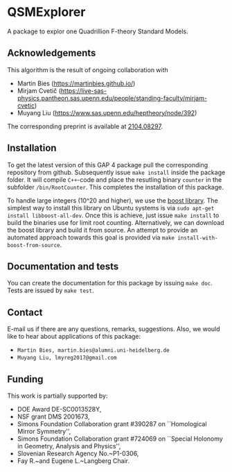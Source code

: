 # QSMExplorer
A package to explor one Quadrillion F-theory Standard Models.

## Acknowledgements

This algorithm is the result of ongoing collaboration with
* Martin Bies (https://martinbies.github.io/)
* Mirjam Cvetič (https://live-sas-physics.pantheon.sas.upenn.edu/people/standing-faculty/mirjam-cvetic)
* Muyang Liu (https://www.sas.upenn.edu/heptheory/node/392)

The corresponding preprint is available at [2104.08297](https://arxiv.org/pdf/2104.08297.pdf).


## Installation

To get the latest version of this GAP 4 package pull the corresponding repository from github. Subsequently issue `make install` inside the package folder. It will compile `C++`-code and place the resutling binary `counter` in the subfolder `/bin/RootCounter`. This completes the installation of this package.

To handle large integers (10^20 and higher), we use the [boost library](https://www.boost.org/). The simplest way to install this library on Ubuntu systems is via `sudo apt-get install libboost-all-dev`. Once this is achieve, just issue `make install` to build the binaries use for limit root counting. Alternatively, we can download the boost library and build it from source. An attempt to provide an automated approach towards this goal is provided via `make install-with-boost-from-source`.

## Documentation and tests

You can create the documentation for this package by issuing `make doc`. Tests are issued by `make test`.


## Contact

E-mail us if there are any questions, remarks, suggestions. Also, we would like to hear about applications of this package:
- `Martin Bies, martin.bies@alumni.uni-heidelberg.de`
- `Muyang Liu, lmyreg2017@gmail.com`


## Funding

This work is partially supported by:
- DOE Award DE-SC0013528Y,
- NSF grant DMS 2001673,
- Simons Foundation Collaboration grant #390287 on ``Homological Mirror Symmetry'',
- Simons Foundation Collaboration grant #724069 on ``Special Holonomy in Geometry, Analysis and Physics'',
- Slovenian Research Agency No.~P1-0306,
- Fay R.~and Eugene L.~Langberg Chair.
